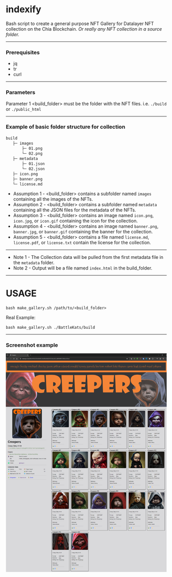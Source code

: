 # indexify
Bash script to create a general purpose NFT Gallery for Datalayer NFT collection on the Chia Blockchain. _Or really any NFT collection in a source folder._

---

### Prerequisites
* jq
* tr
* curl

---

### Parameters
Parameter 1 <build_folder> must be the folder with the NFT files.  i.e.  `./build` or `./public_html`

---

### Example of basic folder structure for collection
```
build
   ├─ images
       ├─ 01.png
       └─ 02.png
   ├─ metadata
       ├─ 01.json
       └─ 02.json
   ├─ icon.png
   ├─ banner.png
   └─ license.md
```

* Assumption 1 - <build_folder> contains a subfolder named `images` containing all the images of the NFTs.
* Assumption 2 - <build_folder> contains a subfolder named `metadata` containing all the JSON files for the metadata of the NFTs.
* Assumption 3 - <build_folder> contains an image named `icon.png`, `icon.jpg`, or `icon.gif` containing the icon for the collection.
* Assumption 4 - <build_folder> contains an image named `banner.png`, `banner.jpg`, or `banner.gif` containing the banner for the collection.
* Assumption 5 - <build_folder> contains a file named `license.md`, `license.pdf`, or `license.txt` contain the license for the collection.

---

* Note 1 - The Collection data will be pulled from the first metadata file in the `metadata` folder.
* Note 2 - Output will be a file named `index.html` in the build_folder.

---

# USAGE

`bash make_gallery.sh /path/to/<build_folder>`

Real Example:

```
bash make_gallery.sh ./BattleKats/build
```

---

### Screenshot example
![Creepers example](example.png "Creepers example")
